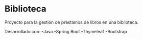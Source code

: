 # Biblioteca

Proyecto para la gestión de préstamos de libros en una biblioteca.

Desarrollado con:
  -Java 
  -Spring Boot
  -Thymeleaf
  -Bootstrap
